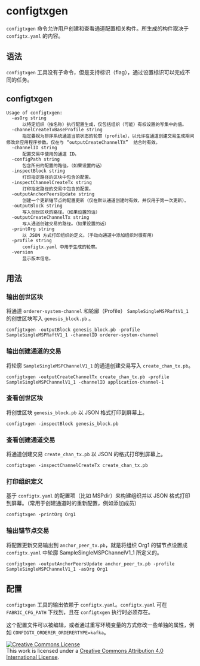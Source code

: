 # configtxgen

`configtxgen` 命令允许用户创建和查看通道配置相关构件。所生成的构件取决于 `configtx.yaml` 的内容。

## 语法

`configtxgen` 工具没有子命令，但是支持标识（flag），通过设置标识可以完成不同的任务。

## configtxgen
```
Usage of configtxgen:
  -asOrg string
      以特定组织（按名称）执行配置生成，仅包括组织（可能）有权设置的写集中的值。
  -channelCreateTxBaseProfile string
      指定要视为排序系统通道当前状态的轮廓（profile），以允许在通道创建交易生成期间修改非应用程序参数。仅在与 “outputCreateChannelTX”  结合时有效。
  -channelID string
      配置交易中使用的通道 ID。
  -configPath string
      包含所用的配置的路径。（如果设置的话）
  -inspectBlock string
      打印指定路径的区块中包含的配置。
  -inspectChannelCreateTx string
      打印指定路径的交易中包含的配置。
  -outputAnchorPeersUpdate string
      创建一个更新锚节点的配置更新（仅在默认通道创建时有效，并仅用于第一次更新）。
  -outputBlock string
      写入创世区块的路径。（如果设置的话）
  -outputCreateChannelTx string
      写入通道创建交易的路径。（如果设置的话）
  -printOrg string
      以 JSON 方式打印组织的定义。（手动向通道中添加组织时很有用）
  -profile string
      configtx.yaml 中用于生成的轮廓。
  -version
      显示版本信息。
```

## 用法

### 输出创世区块

将通道 `orderer-system-channel` 和轮廓（Profile） `SampleSingleMSPRaftV1_1` 的创世区块写入 `genesis_block.pb` 。

```
configtxgen -outputBlock genesis_block.pb -profile SampleSingleMSPRaftV1_1 -channelID orderer-system-channel
```

### 输出创建通道的交易

将轮廓 `SampleSingleMSPChannelV1_1` 的通道创建交易写入 `create_chan_tx.pb`。

```
configtxgen -outputCreateChannelTx create_chan_tx.pb -profile SampleSingleMSPChannelV1_1 -channelID application-channel-1
```

### 查看创世区块

将创世区块 `genesis_block.pb` 以 JSON 格式打印到屏幕上。

```
configtxgen -inspectBlock genesis_block.pb
```

### 查看创建通道交易

将通道创建交易 `create_chan_tx.pb` 以 JSON 的格式打印到屏幕上。

```
configtxgen -inspectChannelCreateTx create_chan_tx.pb
```

### 打印组织定义

基于 `configtx.yaml` 的配置项（比如 MSPdir）来构建组织并以 JSON 格式打印到屏幕。（常用于创建通道时的重新配置，例如添加成员）

```
configtxgen -printOrg Org1
```

### 输出锚节点交易

将配置更新交易输出到 `anchor_peer_tx.pb`，就是将组织 Org1 的锚节点设置成 `configtx.yaml` 中轮廓 SampleSingleMSPChannelV1_1 所定义的。

```
configtxgen -outputAnchorPeersUpdate anchor_peer_tx.pb -profile SampleSingleMSPChannelV1_1 -asOrg Org1
```

## 配置

`configtxgen` 工具的输出依赖于 `configtx.yaml`。`configtx.yaml` 可在 `FABRIC_CFG_PATH` 下找到，且在 `configtxgen` 执行时必须存在。

这个配置文件可以被编辑，或者通过重写环境变量的方式修改一些单独的属性，例如 `CONFIGTX_ORDERER_ORDERERTYPE=kafka`。


<a rel="license" href="http://creativecommons.org/licenses/by/4.0/"><img alt="Creative Commons License" style="border-width:0" src="https://i.creativecommons.org/l/by/4.0/88x31.png" /></a><br />This work is licensed under a <a rel="license" href="http://creativecommons.org/licenses/by/4.0/">Creative Commons Attribution 4.0 International License</a>.
